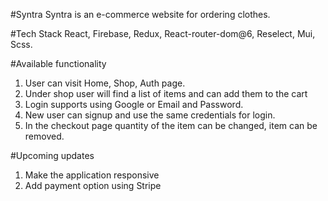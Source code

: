 #Syntra
Syntra is an e-commerce website for ordering clothes.

#Tech Stack
React, Firebase, Redux, React-router-dom@6, Reselect, Mui, Scss.

#Available functionality
1. User can visit Home, Shop, Auth page.
2. Under shop user will find a list of items and can add them to the cart
3. Login supports using Google or Email and Password.
4. New user can signup and use the same credentials for login.
5. In the checkout page quantity of the item can be changed, item can be removed.

#Upcoming updates
1. Make the application responsive
2. Add payment option using Stripe
